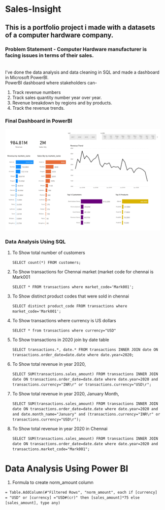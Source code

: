 # Sales-Insight
## This is a portfolio project i made with a datasets of a computer hardware company. <br />
### **Problem Statement** - Computer Hardware manufacturer is facing issues in terms of their sales. <br/> <br/>

I've done the data analysis and data cleaning in SQL and made a dashboard in Microsoft PowerBI. <br/>
PowerBI dashboard where stakeholders can- <br/>
1. Track revenue numbers <br/>
2. Track sales quantity number year over year. <br/>
3. Revenue breakdown by regions and by products. <br/>
4. Track the revenue trends. <br/>
### Final Dashboard in PowerBI
![](https://github.com/IamSunnyGupta/Sales-Insight/blob/main/Final%20Dashboard_page-0001.jpg)

### Data Analysis Using SQL



1. To Show total number of customers

    `SELECT count(*) FROM customers;`

1. To Show transactions for Chennai market (market code for chennai is Mark001

    `SELECT * FROM transactions where market_code='Mark001';`

1. To Show distinct product codes that were sold in chennai

    `SELECT distinct product_code FROM transactions where market_code='Mark001';`

1. To Show transactions where currency is US dollars

    `SELECT * from transactions where currency="USD"`

1. To Show transactions in 2020 join by date table

    `SELECT transactions.*, date.* FROM transactions INNER JOIN date ON transactions.order_date=date.date where date.year=2020;`

1. To Show total revenue in year 2020,

    `SELECT SUM(transactions.sales_amount) FROM transactions INNER JOIN date ON transactions.order_date=date.date where date.year=2020 and transactions.currency="INR\r" or transactions.currency="USD\r";`
	
1. To Show total revenue in year 2020, January Month,

    `SELECT SUM(transactions.sales_amount) FROM transactions INNER JOIN date ON transactions.order_date=date.date where date.year=2020 and and date.month_name="January" and (transactions.currency="INR\r" or transactions.currency="USD\r");`

1. To Show total revenue in year 2020 in Chennai

    `SELECT SUM(transactions.sales_amount) FROM transactions INNER JOIN date ON transactions.order_date=date.date where date.year=2020
and transactions.market_code="Mark001";`


Data Analysis Using Power BI
============================

1. Formula to create norm_amount column

`= Table.AddColumn(#"Filtered Rows", "norm_amount", each if [currency] = "USD" or [currency] ="USD#(cr)" then [sales_amount]*75 else [sales_amount], type any)`



